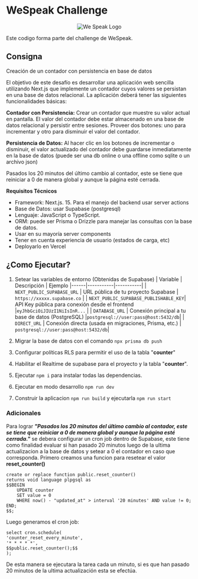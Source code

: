 # WeSpeak Challenge
<p align="center">
  <img src="https://encrypted-tbn0.gstatic.com/images?q=tbn:ANd9GcTpik9jVT0ODhe_Q2kXXVcdpP-DbKlZRuf_Bg&s" alt="We Speak Logo"/>
</p>

Este codigo forma parte del challenge de WeSpeak.
## Consigna
Creación de un contador con persistencia en base de datos

El objetivo de este desafío es desarrollar una aplicación web sencilla utilizando Next.js que implemente un contador cuyos valores se persistan en una base de datos relacional. La aplicación deberá tener las siguientes funcionalidades básicas:

**Contador con Persistencia:** Crear un contador que muestre su valor actual en pantalla. El valor del contador debe estar almacenado en una base de datos relacional y persistir entre sesiones. Proveer dos botones: uno para incrementar y otro para disminuir el valor del contador.

**Persistencia de Datos:** Al hacer clic en los botones de incrementar o disminuir, el valor actualizado del contador debe guardarse inmediatamente en la base de datos (puede ser una db online o una offline como sqlite o un archivo json)

Pasados los 20 minutos del último cambio al contador, este se tiene que reiniciar a 0 de manera global y aunque la página esté cerrada.

**Requisitos Técnicos**

 - Framework: Next.js. 15. Para el manejo del backend usar server actions
 - Base de Datos: usar Supabase (postgresql)
 - Lenguaje: JavaScript o TypeScript.
 - ORM: puede ser Prisma o Drizzle para manejar las consultas con la base de datos.
 - Usar en su mayoría server components
 - Tener en cuenta experiencia de usuario (estados de carga, etc)
 - Deployarlo en Vercel

## ¿Como Ejecutar?
 1. Setear las variables de entorno (Obtenidas de Supabase)
| Variable    | Descripción | Ejemplo
|------|-----------|-----------|
|     `NEXT_PUBLIC_SUPABASE_URL`   | URL pública de tu proyecto Supabase    |  `https://xxxxx.supabase.co`       | 
|     `NEXT_PUBLIC_SUPABASE_PUBLISHABLE_KEY`| API Key pública para conexión desde el frontend   |`eyJhbGciOiJIUzI1NiIsInR...`         |
|     `DATABASE_URL` | Conexión principal a tu base de datos (PostgreSQL)     |`postgresql://user:pass@host:5432/db`|
|     `DIRECT_URL`  | Conexión directa (usada en migraciones, Prisma, etc.)    | `postgresql://user:pass@host:5432/db`|

 2. Migrar la base de datos con el comando `npx prisma db push`
 3. Configurar políticas RLS para permitir el uso de la tabla "**counter**"
 4. Habilitar el Realtime de supabase para el proyecto y la tabla "**counter**".
 5. Ejecutar `npm i` para instalar todas las dependencias.
 6. Ejecutar en modo desarrollo `npm run dev`
 7. Construir la aplicacion `npm run build` y ejecutarla `npm run start`
 
 ### Adicionales
Para lograr ***"Pasados los 20 minutos del último cambio al contador, este se tiene que reiniciar a 0 de manera global y aunque la página esté cerrada."*** se debera configurar un cron job dentro de Supabase, este tiene como finalidad evaluar si han pasado 20 minutos luego de la ultima actualizacion a la base de datos y setear a 0 el contador en caso que corresponda.
Primero creamos una funcion para resetear el valor **reset_counter()**

    create or replace function public.reset_counter() 
    returns void language plpgsql as 
    $$BEGIN
	    UPDATE counter
	    SET value = 0
	    WHERE now() - "updated_at" > interval '20 minutes' AND value != 0;
    END;
    $$;


Luego generamos el cron job:

    select cron.schedule(
    'counter_reset_every_minute',
    '* * * * *',
    $$public.reset_counter();$$
    );

De esta manera se ejecutara la tarea cada un minuto, si es que han pasado 20 minutos de la ultima actualización esta se efectúa.
